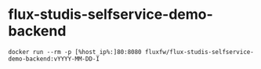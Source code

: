 # flux-studis-selfservice-demo-backend

```shell
docker run --rm -p [%host_ip%:]80:8080 fluxfw/flux-studis-selfservice-demo-backend:vYYYY-MM-DD-I
```
